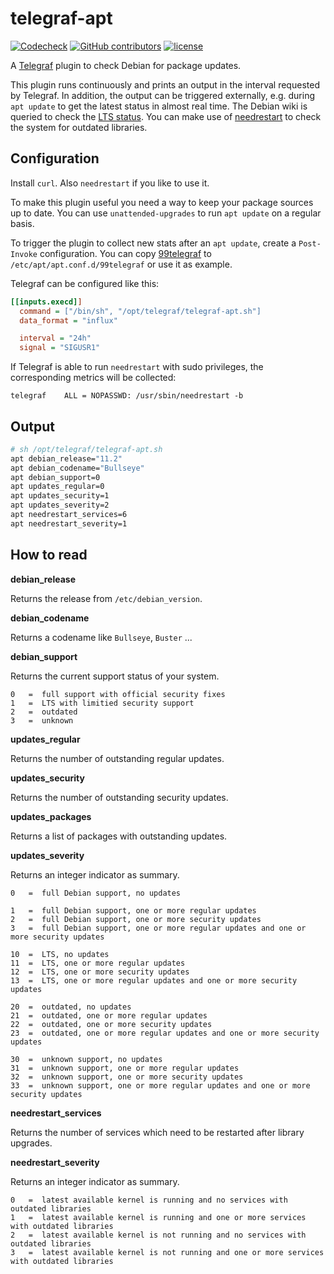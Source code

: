 # telegraf-apt

[![Codecheck](https://github.com/x70b1/telegraf-apt/workflows/Codecheck/badge.svg?branch=master)](https://github.com/x70b1/telegraf-apt/actions)
[![GitHub contributors](https://img.shields.io/github/contributors/x70b1/telegraf-apt.svg)](https://github.com/x70b1/telegraf-apt/graphs/contributors)
[![license](https://img.shields.io/github/license/x70b1/telegraf-apt.svg)](https://github.com/x70b1/telegraf-apt/blob/master/LICENSE)

A [Telegraf](https://github.com/influxdata/telegraf) plugin to check Debian for package updates.

This plugin runs continuously and prints an output in the interval requested by Telegraf.
In addition, the output can be triggered externally, e.g. during `apt update` to get the latest status in almost real time.
The Debian wiki is queried to check the [LTS status](https://wiki.debian.org/LTS).
You can make use of [needrestart](https://github.com/liske/needrestart) to check the system for outdated libraries.


## Configuration

Install `curl`. Also `needrestart` if you like to use it.

To make this plugin useful you need a way to keep your package sources up to date.
You can use `unattended-upgrades` to run `apt update` on a regular basis.

To trigger the plugin to collect new stats after an `apt update`, create a `Post-Invoke` configuration.
You can copy [99telegraf](99telegraf) to `/etc/apt/apt.conf.d/99telegraf` or use it as example.

Telegraf can be configured like this:

```ini
[[inputs.execd]]
  command = ["/bin/sh", "/opt/telegraf/telegraf-apt.sh"]
  data_format = "influx"

  interval = "24h"
  signal = "SIGUSR1"
```

If Telegraf is able to run `needrestart` with sudo privileges, the corresponding metrics will be collected:

```
telegraf    ALL = NOPASSWD: /usr/sbin/needrestart -b
```


## Output

```sh
# sh /opt/telegraf/telegraf-apt.sh
apt debian_release="11.2"
apt debian_codename="Bullseye"
apt debian_support=0
apt updates_regular=0
apt updates_security=1
apt updates_severity=2
apt needrestart_services=6
apt needrestart_severity=1
```


## How to read

**debian_release**

Returns the release from `/etc/debian_version`.


**debian_codename**

Returns a codename like `Bullseye`, `Buster` ...


**debian_support**

Returns the current support status of your system.

```
0   =  full support with official security fixes
1   =  LTS with limitied security support
2   =  outdated
3   =  unknown
```


**updates_regular**

Returns the number of outstanding regular updates.


**updates_security**

Returns the number of outstanding security updates.


**updates_packages**

Returns a list of packages with outstanding updates.


**updates_severity**

Returns an integer indicator as summary.

```
0   =  full Debian support, no updates

1   =  full Debian support, one or more regular updates
2   =  full Debian support, one or more security updates
3   =  full Debian support, one or more regular updates and one or more security updates

10  =  LTS, no updates
11  =  LTS, one or more regular updates
12  =  LTS, one or more security updates
13  =  LTS, one or more regular updates and one or more security updates

20  =  outdated, no updates
21  =  outdated, one or more regular updates
22  =  outdated, one or more security updates
23  =  outdated, one or more regular updates and one or more security updates

30  =  unknown support, no updates
31  =  unknown support, one or more regular updates
32  =  unknown support, one or more security updates
33  =  unknown support, one or more regular updates and one or more security updates
```


**needrestart_services**

Returns the number of services which need to be restarted after library upgrades.


**needrestart_severity**

Returns an integer indicator as summary.

```
0   =  latest available kernel is running and no services with outdated libraries
1   =  latest available kernel is running and one or more services with outdated libraries
2   =  latest available kernel is not running and no services with outdated libraries
3   =  latest available kernel is not running and one or more services with outdated libraries
```
